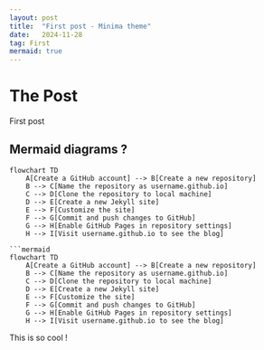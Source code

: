 ```yaml
---
layout: post
title:  "First post - Minima theme"
date:   2024-11-28
tag: First
mermaid: true
---
```


# The Post

First post

## Mermaid diagrams ? 

```mermaid
flowchart TD
    A[Create a GitHub account] --> B[Create a new repository]
    B --> C[Name the repository as username.github.io]
    C --> D[Clone the repository to local machine]
    D --> E[Create a new Jekyll site]
    E --> F[Customize the site]
    F --> G[Commit and push changes to GitHub]
    G --> H[Enable GitHub Pages in repository settings]
    H --> I[Visit username.github.io to see the blog]
```

```
```mermaid
flowchart TD
    A[Create a GitHub account] --> B[Create a new repository]
    B --> C[Name the repository as username.github.io]
    C --> D[Clone the repository to local machine]
    D --> E[Create a new Jekyll site]
    E --> F[Customize the site]
    F --> G[Commit and push changes to GitHub]
    G --> H[Enable GitHub Pages in repository settings]
    H --> I[Visit username.github.io to see the blog]
```


This is so cool !
